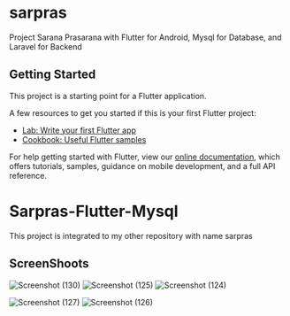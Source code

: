 # sarpras

Project Sarana Prasarana with Flutter for Android, Mysql for Database, and Laravel for Backend

## Getting Started

This project is a starting point for a Flutter application.

A few resources to get you started if this is your first Flutter project:

- [Lab: Write your first Flutter app](https://flutter.dev/docs/get-started/codelab)
- [Cookbook: Useful Flutter samples](https://flutter.dev/docs/cookbook)

For help getting started with Flutter, view our
[online documentation](https://flutter.dev/docs), which offers tutorials,
samples, guidance on mobile development, and a full API reference.
# Sarpras-Flutter-Mysql
This project is integrated to my other repository with name sarpras
<h2> ScreenShoots </h2>

![Screenshot (130)](https://user-images.githubusercontent.com/46983732/71228501-d3ec0580-2314-11ea-8aad-f554388c1473.png)
![Screenshot (125)](https://user-images.githubusercontent.com/46983732/71228525-e8c89900-2314-11ea-9911-c98ca261d67a.png)
![Screenshot (124)](https://user-images.githubusercontent.com/46983732/71228526-e9612f80-2314-11ea-9858-613c99b05e39.png)

![Screenshot (127)](https://user-images.githubusercontent.com/46983732/71228530-ea925c80-2314-11ea-8510-763da064e2aa.png)
![Screenshot (126)](https://user-images.githubusercontent.com/46983732/71228531-ea925c80-2314-11ea-9fa9-4496b766c374.png)




















